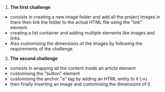1. **The first challenge**
- consists in creating a new image folder and add all the project images in there then link the folder to the actual HTML file using the "link" element.
- creating a list container and adding multiple elements like images and links.
- Also customising the dimensions of the images by following the requirements of the challenge. 

2. **The second challenge** 
- consists in wrapping all the content inside an article element 
- customising the "button" element 
- customising the anchor "a" tag by adding an HTML entity to it (&rarr;).
- then finally inserting an image and customising the dimensions of it.